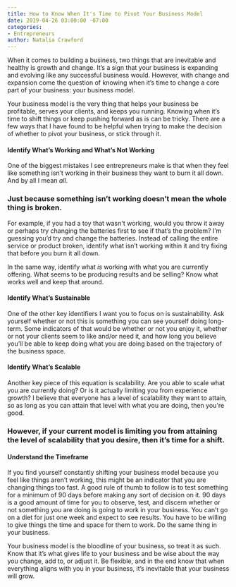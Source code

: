 ```yaml
---
title: How to Know When It's Time to Pivot Your Business Model
date: 2019-04-26 03:00:00 -07:00
categories:
- Entrepreneurs
author: Natalia Crawford
---
```


When it comes to building a business, two things that are inevitable and healthy is growth and change. It’s a sign that your business is expanding and evolving like any successful business would. However, with change and expansion come the question of knowing when it’s time to change a core part of your business: your business model.

Your business model is the very thing that helps your business be profitable, serves your clients, and keeps you running. Knowing when it’s time to shift things or keep pushing forward as is can be tricky. There are a few ways that I have found to be helpful when trying to make the decision of whether to pivot your business, or stick through it. 

#### Identify What’s Working and What’s Not Working

One of the biggest mistakes I see entrepreneurs make is that when they feel like something isn’t working in their business they want to burn it all down. And by all I mean _all_. 

### Just because something isn’t working doesn’t mean the whole thing is broken. 

For example, if you had a toy that wasn't working, would you throw it away or perhaps try changing the batteries first to see if that’s the problem? I’m guessing you’d try and change the batteries. Instead of calling the entire service or product broken, identify what isn’t working within it and try fixing that before you burn it all down.

In the same way, identify what _is_ working with what you are currently offering. What seems to be producing results and be selling? Know what works well and keep that around.

#### Identify What’s Sustainable

One of the other key identifiers I want you to focus on is sustainability. Ask yourself whether or not this is something you can see yourself doing long-term. Some indicators of that would be whether or not you enjoy it, whether or not your clients seem to like and/or need it, and how long you believe you’ll be able to keep doing what you are doing based on the trajectory of the business space.

#### Identify What’s Scalable

Another key piece of this equation is scalability. Are you able to scale what you are currently doing? Or is it actually limiting you from experience growth? I believe that everyone has a level of scalability they want to attain, so as long as you can attain that level with what you are doing, then you're good. 

### However, if your current model is limiting you from attaining the level of scalability that you desire, then it’s time for a shift.

#### Understand the Timeframe

If you find yourself constantly shifting your business model because you feel like things aren’t working, this might be an indicator that you are changing things too fast. A good rule of thumb to follow is to test something for a minimum of 90 days before making any sort of decision on it. 90 days is a good amount of time for you to observe, test, and discern whether or not something you are doing is going to work in your business. You can’t go on a diet for just one week and expect to see results. You have to be willing to give things the time and space for them to work. Do the same thing in your business.

Your business model is the bloodline of your business, so treat it as such. Know that it’s what gives life to your business and be wise about the way you change, add to, or adjust it. Be flexible, and in the end know that when everything aligns with you in your business, it’s inevitable that your business will grow.